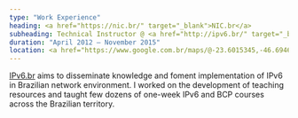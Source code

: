 ```yaml
---
type: "Work Experience"
heading: <a href="https://nic.br/" target="_blank">NIC.br</a>
subheading: Technical Instructor @ <a href="http://ipv6.br/" target="_blank">IPv6.br</a>
duration: "April 2012 – November 2015"
location: <a href="https://www.google.com.br/maps/@-23.6015345,-46.6946675,18z" target="_blank">São Paulo, SP, Brazil</a>
---
```


<a href="http://ipv6.br/" target="_blank">IPv6.br</a> aims to disseminate knowledge and foment implementation of IPv6 in Brazilian network environment. I worked on the development of teaching resources and taught few dozens of one-week IPv6 and BCP courses across the Brazilian territory.
